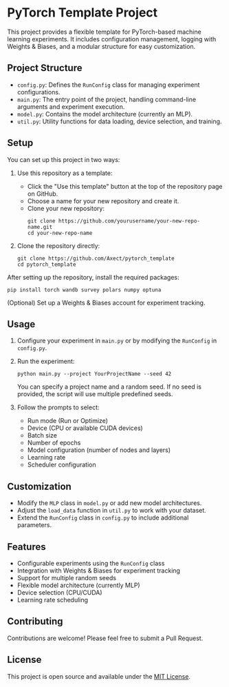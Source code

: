 # PyTorch Template Project

This project provides a flexible template for PyTorch-based machine learning experiments. It includes configuration management, logging with Weights & Biases, and a modular structure for easy customization.

## Project Structure

- `config.py`: Defines the `RunConfig` class for managing experiment configurations.
- `main.py`: The entry point of the project, handling command-line arguments and experiment execution.
- `model.py`: Contains the model architecture (currently an MLP).
- `util.py`: Utility functions for data loading, device selection, and training.

## Setup

You can set up this project in two ways:

1. Use this repository as a template:
   - Click the "Use this template" button at the top of the repository page on GitHub.
   - Choose a name for your new repository and create it.
   - Clone your new repository:
     ```
     git clone https://github.com/yourusername/your-new-repo-name.git
     cd your-new-repo-name
     ```

2. Clone the repository directly:
   ```
   git clone https://github.com/Axect/pytorch_template
   cd pytorch_template
   ```

After setting up the repository, install the required packages:
```
pip install torch wandb survey polars numpy optuna
```

(Optional) Set up a Weights & Biases account for experiment tracking.

## Usage

1. Configure your experiment in `main.py` or by modifying the `RunConfig` in `config.py`.

2. Run the experiment:
   ```
   python main.py --project YourProjectName --seed 42
   ```

   You can specify a project name and a random seed. If no seed is provided, the script will use multiple predefined seeds.

3. Follow the prompts to select:
   - Run mode (Run or Optimize)
   - Device (CPU or available CUDA devices)
   - Batch size
   - Number of epochs
   - Model configuration (number of nodes and layers)
   - Learning rate
   - Scheduler configuration

## Customization

- Modify the `MLP` class in `model.py` or add new model architectures.
- Adjust the `load_data` function in `util.py` to work with your dataset.
- Extend the `RunConfig` class in `config.py` to include additional parameters.

## Features

- Configurable experiments using the `RunConfig` class
- Integration with Weights & Biases for experiment tracking
- Support for multiple random seeds
- Flexible model architecture (currently MLP)
- Device selection (CPU/CUDA)
- Learning rate scheduling

## Contributing

Contributions are welcome! Please feel free to submit a Pull Request.

## License

This project is open source and available under the [MIT License](LICENSE).
